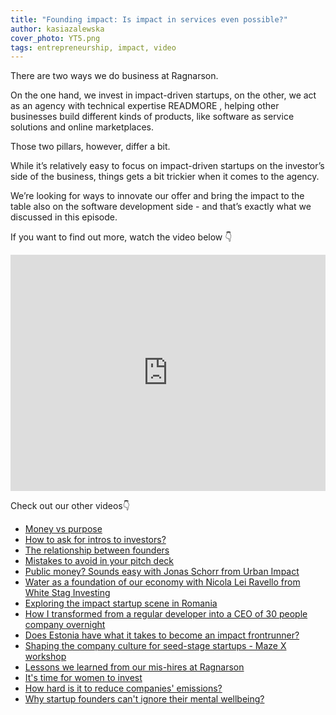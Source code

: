 ```yaml
---
title: "Founding impact: Is impact in services even possible?"
author: kasiazalewska
cover_photo: YT5.png
tags: entrepreneurship, impact, video
---
```

There are two ways we do business at Ragnarson.

On the one hand, we invest in impact-driven startups, on the other, we act as an agency with technical expertise
READMORE
, helping other businesses build different kinds of products, like software as service solutions and online marketplaces.



Those two pillars, however, differ a bit.

While it’s relatively easy to focus on impact-driven startups on the investor’s side of the business, things gets a bit trickier when it comes to the agency.


We’re looking for ways to innovate our offer and bring the impact to the table also on the software development side - and that’s exactly what we discussed in this episode.

If you want to find out more, watch the video below 👇

<iframe width="100%" height="378" src="https://www.youtube.com/embed/M2RIOQADiWA" title="YouTube video player" frameborder="0" allow="accelerometer; autoplay; clipboard-write; encrypted-media; gyroscope; picture-in-picture" allowfullscreen></iframe>

Check out our other videos👇

* [Money vs purpose](https://youtu.be/RoYjXkKpci0)
* [How to ask for intros to investors?](https://youtu.be/Wzmwwi51XN4)
* [The relationship between founders](https://youtu.be/w0bft9bNrg0)
* [Mistakes to avoid in your pitch deck](https://youtu.be/LWmBceXCnTE)
* [Public money? Sounds easy with Jonas Schorr from Urban Impact](https://www.youtube.com/watch?v=UXN5QES0lbA)
* [Water as a foundation of our economy with Nicola Lei Ravello from White Stag Investing](https://www.youtube.com/watch?v=pESX_jIALs0)
* [Exploring the impact startup scene in Romania](https://youtu.be/ALKRm-AE7ns)
* [How I transformed from a regular developer into a CEO of 30 people company overnight](https://youtu.be/pmztpgrrvic)
* [Does Estonia have what it takes to become an impact frontrunner?](https://youtu.be/cU3lTYc-v5I)
* [Shaping the company culture for seed-stage startups - Maze X workshop](https://youtu.be/-E-gIS7V0Gg)
* [Lessons we learned from our mis-hires at Ragnarson](https://youtu.be/iPV3rokPgGk)
* [It's time for women to invest](https://youtu.be/JmfQnuRIhUM)
* [How hard is it to reduce companies' emissions?](https://youtu.be/fj9AKDNfTWY)
* [Why startup founders can't ignore their mental wellbeing?](https://youtu.be/_4MIDDox7hs)
